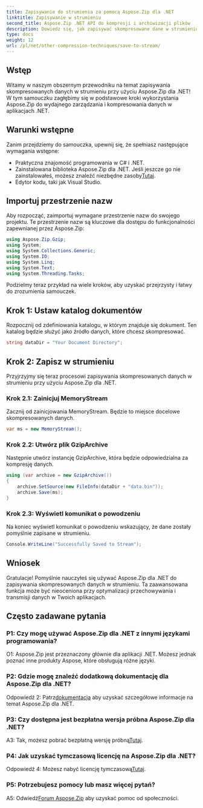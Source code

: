 ```yaml
---
title: Zapisywanie do strumienia za pomocą Aspose.Zip dla .NET
linktitle: Zapisywanie w strumieniu
second_title: Aspose.Zip .NET API do kompresji i archiwizacji plików
description: Dowiedz się, jak zapisywać skompresowane dane w strumieniu za pomocą Aspose.Zip dla .NET. Zwiększ swoje umiejętności programistyczne .NET dzięki temu przewodnikowi krok po kroku.
type: docs
weight: 12
url: /pl/net/other-compression-techniques/save-to-stream/
---
```

## Wstęp

Witamy w naszym obszernym przewodniku na temat zapisywania skompresowanych danych w strumieniu przy użyciu Aspose.Zip dla .NET! W tym samouczku zagłębimy się w podstawowe kroki wykorzystania Aspose.Zip do wydajnego zarządzania i kompresowania danych w aplikacjach .NET.

## Warunki wstępne

Zanim przejdziemy do samouczka, upewnij się, że spełniasz następujące wymagania wstępne:

- Praktyczna znajomość programowania w C# i .NET.
-  Zainstalowana biblioteka Aspose.Zip dla .NET. Jeśli jeszcze go nie zainstalowałeś, możesz znaleźć niezbędne zasoby[Tutaj](https://releases.aspose.com/zip/net/).
- Edytor kodu, taki jak Visual Studio.

## Importuj przestrzenie nazw

Aby rozpocząć, zaimportuj wymagane przestrzenie nazw do swojego projektu. Te przestrzenie nazw są kluczowe dla dostępu do funkcjonalności zapewnianej przez Aspose.Zip:

```csharp
using Aspose.Zip.Gzip;
using System;
using System.Collections.Generic;
using System.IO;
using System.Linq;
using System.Text;
using System.Threading.Tasks;
```

Podzielmy teraz przykład na wiele kroków, aby uzyskać przejrzysty i łatwy do zrozumienia samouczek.

## Krok 1: Ustaw katalog dokumentów

Rozpocznij od zdefiniowania katalogu, w którym znajduje się dokument. Ten katalog będzie służyć jako źródło danych, które chcesz skompresować.

```csharp
string dataDir = "Your Document Directory";
```

## Krok 2: Zapisz w strumieniu

Przyjrzyjmy się teraz procesowi zapisywania skompresowanych danych w strumieniu przy użyciu Aspose.Zip dla .NET.

### Krok 2.1: Zainicjuj MemoryStream

Zacznij od zainicjowania MemoryStream. Będzie to miejsce docelowe skompresowanych danych.

```csharp
var ms = new MemoryStream();
```

### Krok 2.2: Utwórz plik GzipArchive

Następnie utwórz instancję GzipArchive, która będzie odpowiedzialna za kompresję danych.

```csharp
using (var archive = new GzipArchive())
{
    archive.SetSource(new FileInfo(dataDir + "data.bin"));
    archive.Save(ms);
}
```

### Krok 2.3: Wyświetl komunikat o powodzeniu

Na koniec wyświetl komunikat o powodzeniu wskazujący, że dane zostały pomyślnie zapisane w strumieniu.

```csharp
Console.WriteLine("Successfully Saved to Stream");
```

## Wniosek

Gratulacje! Pomyślnie nauczyłeś się używać Aspose.Zip dla .NET do zapisywania skompresowanych danych w strumieniu. Ta zaawansowana funkcja może być nieoceniona przy optymalizacji przechowywania i transmisji danych w Twoich aplikacjach.

## Często zadawane pytania

### P1: Czy mogę używać Aspose.Zip dla .NET z innymi językami programowania?

O1: Aspose.Zip jest przeznaczony głównie dla aplikacji .NET. Możesz jednak poznać inne produkty Aspose, które obsługują różne języki.

### P2: Gdzie mogę znaleźć dodatkową dokumentację dla Aspose.Zip dla .NET?

 Odpowiedź 2: Patrz[dokumentacja](https://reference.aspose.com/zip/net/) aby uzyskać szczegółowe informacje na temat Aspose.Zip dla .NET.

### P3: Czy dostępna jest bezpłatna wersja próbna Aspose.Zip dla .NET?

 A3: Tak, możesz pobrać bezpłatną wersję próbną[Tutaj](https://releases.aspose.com/).

### P4: Jak uzyskać tymczasową licencję na Aspose.Zip dla .NET?

 Odpowiedź 4: Możesz nabyć licencję tymczasową[Tutaj](https://purchase.aspose.com/temporary-license/).

### P5: Potrzebujesz pomocy lub masz więcej pytań?

 A5: Odwiedź[Forum Aspose.Zip](https://forum.aspose.com/c/zip/37) aby uzyskać pomoc od społeczności.
